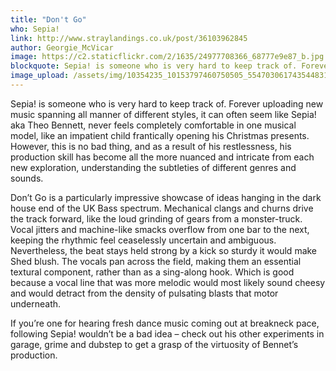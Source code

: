 ```yaml
---
title: "Don't Go"
who: Sepia!
link: http://www.straylandings.co.uk/post/36103962845
author: Georgie_McVicar
image: https://c2.staticflickr.com/2/1635/24977708366_68777e9e87_b.jpg
blockquote: Sepia! is someone who is very hard to keep track of. Forever uploading new music spanning all manner of different styles, it can often seem like Sepia! aka Theo Bennett, never feels completely comfortable in one musical model, like an impatient child frantically opening his Christmas presents. However, this is no bad thing, and as a result of his restlessness, his production skill has become all the more nuanced and intricate from each new exploration, understanding the subtleties of different genres and sounds.
image_upload: /assets/img/10354235_10153797460750505_5547030617435448313_n (1).jpg
---
```


Sepia! is someone who is very hard to keep track of. Forever uploading new music spanning all manner of different styles, it can often seem like Sepia! aka Theo Bennett, never feels completely comfortable in one musical model, like an impatient child frantically opening his Christmas presents. However, this is no bad thing, and as a result of his restlessness, his production skill has become all the more nuanced and intricate from each new exploration, understanding the subtleties of different genres and sounds. 

Don’t Go is a particularly impressive showcase of ideas hanging in the dark house end of the UK Bass spectrum. Mechanical clangs and churns drive the track forward, like the loud grinding of gears from a monster-truck. Vocal jitters and machine-like smacks overflow from one bar to the next, keeping the rhythmic feel ceaselessly uncertain and ambiguous. Nevertheless, the beat stays held strong by a kick so sturdy it would make Shed blush. The vocals pan across the field, making them an essential textural component, rather than as a sing-along hook. Which is good because a vocal line that was more melodic would most likely sound cheesy and would detract from the density of pulsating blasts that motor underneath. 

If you’re one for hearing fresh dance music coming out at breakneck pace, following Sepia! wouldn’t be a bad idea – check out his other experiments in garage, grime and dubstep to get a grasp of the virtuosity of Bennet’s production.